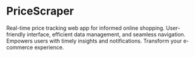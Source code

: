 # PriceScraper
Real-time price tracking web app for informed online shopping. User-friendly interface, efficient data management, and seamless navigation. Empowers users with timely insights and notifications. Transform your e-commerce experience.

